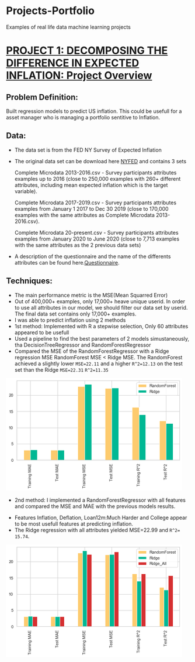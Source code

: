 # Projects-Portfolio
Examples of real life data machine learning projects


# [PROJECT 1: DECOMPOSING THE DIFFERENCE IN EXPECTED INFLATION: Project Overview](https://github.com/HermannJoel/Finance/tree/main/Inflation_Expectation)

## Problem Definition:

 Built regression models to predict US inflation. This could be usefull for a asset
 manager who is managing a portfolio sentitive to Inflation.
 ## Data:

* The data set is from the FED NY Survey of Expected Inflation
* The original data set can be download here [NYFED](https://www.newyorkfed.org/microeconomics/sce#/) and
  contains 3 sets

  Complete Microdata 2013-2016.csv - Survey participants attributes examples up to 2016 (close to 250,000 examples with 260+ different attributes, including mean expected inflation which is the target variable).

  Complete Microdata 2017-2019.csv - Survey participants attributes examples from January 1 2017 to Dec 30 2019 (close to 170,000 examples with the same attributes as Complete Microdata 2013-2016.csv).
  
  Complete Microdata 20-present.csv - Survey participants attributes examples from January 2020 to June 2020 (close to 7,713 examples with the same attributes as the 2 previous data sets)

* A description of the questionnaire and the name of the differents attributes can be found here.[Questionnaire](https://www.newyorkfed.org/medialibrary/interactives/sce/sce/downloads/datafrbny-sce-survey-core-module-public-questionnaire.pdf).

## Techniques:

* The main performance metric is the MSE(Mean Squarred Error)
* Out of 400,000+ examples, only 17,000+  heave unique userid. In order to use all attributes in our model, we
    should filter our data set by userid. The final data set contains only 17,000+ examples.  
* I was able to predict inflation using 2 methods
 * 1st method: Implemented with R a stepwise selection, Only 60 attributes appeared to be usefull
 * Used a pipeline to find the best parameters of 2 models simustaneously, tha DecisionTreeRegressor and
  RandomForestRegressor
 * Compared the MSE of the RandomForestRegressor with a Ridge regression MSE
  RandomForest MSE < Ridge MSE. The RandomForest achieved a slightly lower `MSE=22.11` and a higher `R^2=12.13` on the test set than the Ridge `MSE=22.31` `R^2=11.35`

![](/Images/Results1.png)

* 2nd method: I implemented a RandomForestRegressor with all features and compared the MSE and MAE with the previous models results.
- Features Inflation, Deflation, Loan12m:Much Harder and College appear to be most usefull features at predicting inflation.
- The Ridge regression with all attributes yielded MSE=22.99 and `R^2= 15.74`.

![](/Images/Results2.png)
